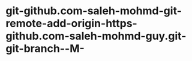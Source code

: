 # git-github.com-saleh-mohmd-git-remote-add-origin-https-github.com-saleh-mohmd-guy.git-git-branch--M-

